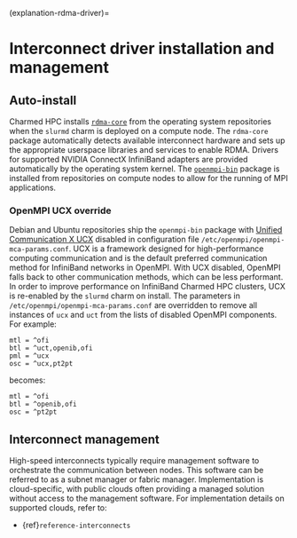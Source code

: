 (explanation-rdma-driver)=
# Interconnect driver installation and management

## Auto-install

Charmed HPC installs [`rdma-core`](https://github.com/linux-rdma/rdma-core) from the operating system repositories when the `slurmd` charm is deployed on a compute node. The `rdma-core` package automatically detects available interconnect hardware and sets up the appropriate userspace libraries and services to enable RDMA. Drivers for supported NVIDIA ConnectX InfiniBand adapters are provided automatically by the operating system kernel. The [`openmpi-bin`](https://www.open-mpi.org/) package is installed from repositories on compute nodes to allow for the running of MPI applications.

### OpenMPI UCX override

Debian and Ubuntu repositories ship the `openmpi-bin` package with [Unified Communication X UCX](https://openucx.org/) disabled in configuration file `/etc/openmpi/openmpi-mca-params.conf`. UCX is a framework designed for high-performance computing communication and is the default preferred communication method for InfiniBand networks in OpenMPI. With UCX disabled, OpenMPI falls back to other communication methods, which can be less performant. In order to improve performance on InfiniBand Charmed HPC clusters, UCX is re-enabled by the `slurmd` charm on install. The parameters in `/etc/openmpi/openmpi-mca-params.conf` are overridden to remove all instances of `ucx` and `uct` from the lists of disabled OpenMPI components. For example:

```
mtl = ^ofi
btl = ^uct,openib,ofi
pml = ^ucx
osc = ^ucx,pt2pt
```

becomes:

```
mtl = ^ofi
btl = ^openib,ofi
osc = ^pt2pt
```

## Interconnect management

High-speed interconnects typically require management software to orchestrate the communication between nodes. This software can be referred to as a subnet manager or fabric manager. Implementation is cloud-specific, with public clouds often providing a managed solution without access to the management software. For implementation details on supported clouds, refer to:

- {ref}`reference-interconnects`
